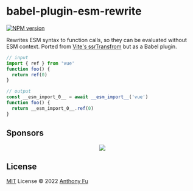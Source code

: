 # babel-plugin-esm-rewrite

[![NPM version](https://img.shields.io/npm/v/babel-plugin-esm-rewrite?color=a1b858&label=)](https://www.npmjs.com/package/babel-plugin-esm-rewrite)

Rewrites ESM syntax to function calls, so they can be evaluated without ESM context. Ported from [Vite's ssrTransfrom](https://github.com/vitejs/vite/blob/main/packages/vite/src/node/ssr/ssrTransform.ts) but as a Babel plugin.

```js
// input
import { ref } from 'vue'
function foo() {
  return ref(0)
}
```

```ts
// output
const __esm_import_0__ = await __esm_import__('vue')
function foo() {
  return __esm_import_0__.ref(0)
}
```

## Sponsors

<p align="center">
  <a href="https://cdn.jsdelivr.net/gh/antfu/static/sponsors.svg">
    <img src='https://cdn.jsdelivr.net/gh/antfu/static/sponsors.svg'/>
  </a>
</p>

## License

[MIT](./LICENSE) License © 2022 [Anthony Fu](https://github.com/antfu)
